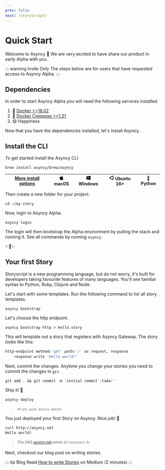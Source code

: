 ```yaml
---
prev: false
next: /storyscript/
---
```


# Quick Start

Welcome to Asyncy :tada: We are very excited to have share our product in early Alpha with you.

::: warning Invite Only
The steps below are for users that have requested access to Asyncy Alpha.
:::

## Dependencies

In order to start Asyncy Alpha you will need the following services installed.

1. :whale: [Docker >=18.02](https://docs.docker.com/install/)
1. :whale: [Docker Compose >=1.21](https://docs.docker.com/compose/install/)
1. :smile: Happiness

Now that you have the dependencies installed, let's install Asyncy.

## Install the CLI
To get started install the Asyncy CLI

```shell
brew install asyncy/brew/asyncy
```

| [More install options](/cli/#install) | <img src="../assets/apple-logo.svg" width="15"> macOS | <img src="../assets/windows-logo.svg" width="15"> Windows | <img src="../assets/ubuntu-logo.svg" width="15"> Ubuntu 16+ | :snake: Python
| --- | --- | --- | --- | --- |


Then create a new folder for your project.

```shell
cd ~/my-story
```

Now, login to Asyncy Alpha.

```shell
asyncy login
```

The login will then bootstrap the Alpha environment by pulling the stack and running it. See all commands by running `asyncy`.

:sparkles::cake::sparkles:

## Your first Story

Storyscript is a new programming language, but do not worry, it's built for developers taking favourite features of many languages. You'll see familiar syntax to Python, Ruby, Clojure and Node.

Let's start with some templates. Run the following command to list all story templates.

```shell
asyncy bootstrap
```

Let's choose the http endpoint.

```shell
asyncy bootstrap http > hello.story
```

This will template out a story that registers with Asyncy Gateway.
The story looks like this:

```coffeescript
http-endpoint method:'get' path:'/' as request, response
    response write 'Hello world!'
```

Next, commit the changes. Anytime you change your stories you need to commit the changes in `git`.

```shell
git add . && git commit -m 'initial commit :tada:'
```

Ship it! :rocket:

```shell
asyncy deploy
```
> <small>or `git push asyncy master`</small>

You just deployed your first Story on Asyncy. Nice job! :tada:

```shell
curl http://asyncy.net
Hello world!
```

> <small>The DNS [asyncy.net](http://asyncy.net) points to `localhost` :thumbsup:</small>

Next, checkout our blog post on writing stories.

::: tip Blog
Read [How to write Stories](https://medium.com/asyncy/how-to-write-stories-a7cffd270225) on Medium (2 minutes)
:::
